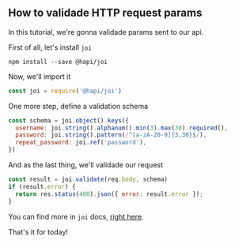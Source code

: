 ## How to validade HTTP request params

In this tutorial, we're gonna validade params sent to our api.

First of all, let's install `joi`

```
npm install --save @hapi/joi
```

Now, we'll import it

```javascript
const joi = require('@hapi/joi')
```

One more step, define a validation schema

```javascript
const schema = joi.object().keys({
  username: joi.string().alphanum().min(3).max(30).required(),
  password: joi.string().pattern(/^[a-zA-Z0-9]{3,30}$/),
  repeat_password: joi.ref('password'),
})
```

And as the last thing, we'll validade our request

```javascript
const result = joi.validate(req.body, schema)
if (result.error) {
  return res.status(400).json({ error: result.error });
}
```

You can find more in `joi` docs, [right here](https://www.npmjs.com/package/@hapi/joi).

That's it for today!
